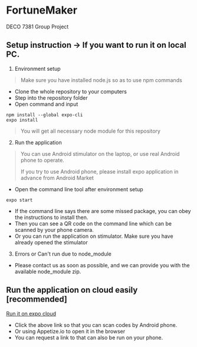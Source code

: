 # FortuneMaker
DECO 7381 Group Project

## Setup instruction -> If you want to run it on local PC.

1. Environment setup

> Make sure you have installed node.js so as to use npm commands

* Clone the whole repository to your computers
* Step into the repository folder
* Open command and input

```
npm install --global expo-cli
expo install
```

> You will get all necessary node module for this repository

2. Run the application

> You can use Android stimulator on the laptop, or use real Android phone to operate.
>
> If you try to use Android phone, please install expo application in advance from Android Market

* Open the command line tool after environment setup

```
expo start
```

* If the command line says there are some missed package, you can obey the instructions to install then.
* Then you can see a QR code on the command line which can be scanned by your phone camera.
* Or you can run the application on stimulator. Make sure you have already opened the stimulator 

3. Errors or Can't run due to node_module

* Please contact us as soon as possible, and we can provide you with the available node_module zip.

## Run the application on cloud easily [recommended]

[Run it on expo cloud](https://expo.io/@redhairknight/projects/fortunemaker)

* Click the above link so that you can scan codes by Android phone.
* Or using Appetize.io to open it in the browser
* You can request a link to that can also be run on your phone.
